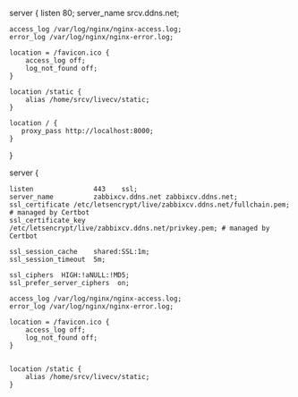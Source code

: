 
server {
    listen 80;
    server_name srcv.ddns.net;

    access_log /var/log/nginx/nginx-access.log;
    error_log /var/log/nginx/nginx-error.log;

    location = /favicon.ico {
        access_log off;
        log_not_found off;
    }

    location /static {
        alias /home/srcv/livecv/static;
    }

    location / {
       proxy_pass http://localhost:8000;
    }
}

server {

    listen               443    ssl;
    server_name          zabbixcv.ddns.net zabbixcv.ddns.net;
    ssl_certificate /etc/letsencrypt/live/zabbixcv.ddns.net/fullchain.pem; # managed by Certbot
    ssl_certificate_key /etc/letsencrypt/live/zabbixcv.ddns.net/privkey.pem; # managed by Certbot

    ssl_session_cache    shared:SSL:1m;
    ssl_session_timeout  5m;

    ssl_ciphers  HIGH:!aNULL:!MD5;
    ssl_prefer_server_ciphers  on;

    access_log /var/log/nginx/nginx-access.log;
    error_log /var/log/nginx/nginx-error.log;

    location = /favicon.ico {
        access_log off;
        log_not_found off;
    }


    location /static {
        alias /home/srcv/livecv/static;
    }
